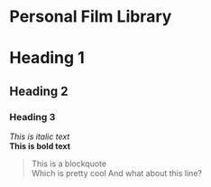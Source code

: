 Personal Film Library
=====================

# Heading 1
## Heading 2 
### Heading 3

*This is italic text*\
**This is bold text**
> This is a blockquote\
> Which is pretty cool
> And what about this line?